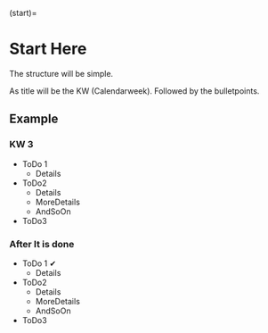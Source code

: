 (start)=

# Start Here 

The structure will be simple.

As title will be the KW (Calendarweek). Followed by the bulletpoints.

## Example

### KW 3

- ToDo 1
  - Details
- ToDo2
  - Details
  - MoreDetails
  - AndSoOn
- ToDo3

### After It is done

- ToDo 1 &#10004;
  - Details 
- ToDo2
  - Details
  - MoreDetails
  - AndSoOn
- ToDo3
